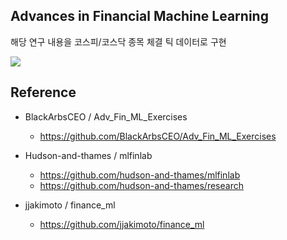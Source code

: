 ## Advances in Financial Machine Learning 

해당 연구 내용을  코스피/코스닥 종목 체결 틱 데이터로 구현 


<img src="https://s3.ap-northeast-2.amazonaws.com/cwjang.public/adv_finance/afml_cover.png" />


## Reference 

* BlackArbsCEO / Adv_Fin_ML_Exercises
  * https://github.com/BlackArbsCEO/Adv_Fin_ML_Exercises

* Hudson-and-thames / mlfinlab
  * https://github.com/hudson-and-thames/mlfinlab
  * https://github.com/hudson-and-thames/research

* jjakimoto / finance_ml
  * https://github.com/jjakimoto/finance_ml
